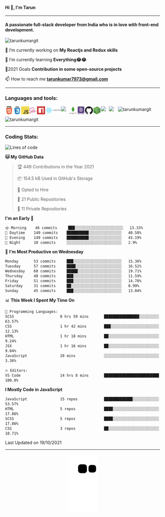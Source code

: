 <h4>Hi 👋, I'm Tarun</h4>
<hr />
<h4 align="left">A passionate full-stack developer from India who is in love with front-end development.</h4>

<p><img src="https://komarev.com/ghpvc/?username=tarunkumargit&label=Profile%20views&color=0e75b6&style=flat" alt="tarunkumargit" /> </p>


🔭 I’m currently working on **My Reactjs and Redux skills** 

🌱 I’m currently learning **Everything😂😂**

🤝2021 Goals **Contribution in some open-source projects**

📫 How to reach me **tarunkumar7973@gmail.com**
<hr />

### Languages and tools:

 <img align="left" width="26px" src="https://raw.githubusercontent.com/github/explore/80688e429a7d4ef2fca1e82350fe8e3517d3494d/topics/html/html.png" />
 <img align="left" width="26px" src="https://raw.githubusercontent.com/github/explore/80688e429a7d4ef2fca1e82350fe8e3517d3494d/topics/css/css.png" />
 <img align="left" width="26px" src="https://raw.githubusercontent.com/github/explore/80688e429a7d4ef2fca1e82350fe8e3517d3494d/topics/javascript/javascript.png" />
 <img align="left" width="26px" src="https://raw.githubusercontent.com/github/explore/80688e429a7d4ef2fca1e82350fe8e3517d3494d/topics/sass/sass.png" />
 <img align="left" width="26px" src="https://raw.githubusercontent.com/github/explore/80688e429a7d4ef2fca1e82350fe8e3517d3494d/topics/npm/npm.png" />
 <img align="left" width="26px" src="https://raw.githubusercontent.com/github/explore/80688e429a7d4ef2fca1e82350fe8e3517d3494d/topics/react/react.png" />
 <img align="left" width="26px" src="https://raw.githubusercontent.com/devicons/devicon/master/icons/express/express-original-wordmark.svg"/>
 <img align="left" width="26px" src="https://www.vectorlogo.zone/logos/figma/figma-icon.svg"/>
 <img align="left" width="26px" src="https://raw.githubusercontent.com/devicons/devicon/master/icons/mongodb/mongodb-original-wordmark.svg"/>
 <img align="left" width="26px" src="https://raw.githubusercontent.com/devicons/devicon/master/icons/bootstrap/bootstrap-plain-wordmark.svg" />
 <img align="left" width="26px" src="https://raw.githubusercontent.com/github/explore/78df643247d429f6cc873026c0622819ad797942/topics/github/github.png" />
 <img align="left" width="26px" src="https://raw.githubusercontent.com/github/explore/80688e429a7d4ef2fca1e82350fe8e3517d3494d/topics/nodejs/nodejs.png" />
 <img align="left" width="26px" src="https://download.blender.org/branding/community/blender_community_badge_white.svg" />
 <img align="left" width="26px" src="https://www.vectorlogo.zone/logos/tailwindcss/tailwindcss-icon.svg"/>

<p>&nbsp;<img align="center" src="https://github-readme-stats.vercel.app/api?username=tarunkumargit&show_icons=true&theme=react" alt="tarunkumargit" /></p>

<p><img align="center" src="https://github-readme-streak-stats.herokuapp.com/?user=tarunkumargit&show_icons=true&theme=react" alt="tarunkumargit" /></p> 

<hr>

### Coding Stats:

<!--START_SECTION:waka-->
![Lines of code](https://img.shields.io/badge/From%20Hello%20World%20I%27ve%20Written-734650%20lines%20of%20code-blue)

**🐱 My GitHub Data** 

> 🏆 449 Contributions in the Year 2021
 > 
> 📦 154.5 kB Used in GitHub's Storage 
 > 
> 💼 Opted to Hire
 > 
> 📜 21 Public Repositories 
 > 
> 🔑 11 Private Repositories  
 > 
**I'm an Early 🐤** 

```text
🌞 Morning    46 commits     ███░░░░░░░░░░░░░░░░░░░░░░   13.33% 
🌆 Daytime    140 commits    ██████████░░░░░░░░░░░░░░░   40.58% 
🌃 Evening    149 commits    ██████████░░░░░░░░░░░░░░░   43.19% 
🌙 Night      10 commits     ░░░░░░░░░░░░░░░░░░░░░░░░░   2.9%

```
📅 **I'm Most Productive on Wednesday** 

```text
Monday       53 commits     ███░░░░░░░░░░░░░░░░░░░░░░   15.36% 
Tuesday      57 commits     ████░░░░░░░░░░░░░░░░░░░░░   16.52% 
Wednesday    68 commits     █████░░░░░░░░░░░░░░░░░░░░   19.71% 
Thursday     40 commits     ███░░░░░░░░░░░░░░░░░░░░░░   11.59% 
Friday       51 commits     ███░░░░░░░░░░░░░░░░░░░░░░   14.78% 
Saturday     31 commits     ██░░░░░░░░░░░░░░░░░░░░░░░   8.99% 
Sunday       45 commits     ███░░░░░░░░░░░░░░░░░░░░░░   13.04%

```


📊 **This Week I Spent My Time On** 

```text
💬 Programming Languages: 
SCSS                     8 hrs 59 mins       ████████████████░░░░░░░░░   63.57% 
CSS                      1 hr 42 mins        ███░░░░░░░░░░░░░░░░░░░░░░   12.13% 
HTML                     1 hr 18 mins        ██░░░░░░░░░░░░░░░░░░░░░░░   9.24% 
JSX                      1 hr 16 mins        ██░░░░░░░░░░░░░░░░░░░░░░░   9.04% 
JavaScript               28 mins             ░░░░░░░░░░░░░░░░░░░░░░░░░   3.36%

🔥 Editors: 
VS Code                  14 hrs 8 mins       █████████████████████████   100.0%

```

**I Mostly Code in JavaScript** 

```text
JavaScript               15 repos            █████████████░░░░░░░░░░░░   53.57% 
HTML                     5 repos             ████░░░░░░░░░░░░░░░░░░░░░   17.86% 
SCSS                     5 repos             ████░░░░░░░░░░░░░░░░░░░░░   17.86% 
CSS                      3 repos             ██░░░░░░░░░░░░░░░░░░░░░░░   10.71%

```



 Last Updated on 19/10/2021
<!--END_SECTION:waka-->

<hr>
<p align="center">
  <img src="https://github.com/tarunkumargit/tarunkumargit/raw/output/github-contribution-grid-snake.svg" alt="snake"></center>
</p>
